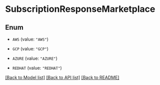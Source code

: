 # SubscriptionResponseMarketplace

## Enum


* `AWS` (value: `"AWS"`)

* `GCP` (value: `"GCP"`)

* `AZURE` (value: `"AZURE"`)

* `REDHAT` (value: `"REDHAT"`)


[[Back to Model list]](../README.md#documentation-for-models) [[Back to API list]](../README.md#documentation-for-api-endpoints) [[Back to README]](../README.md)


